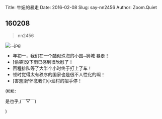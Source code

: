 Title: 牛妞的暴走
Date: 2016-02-08
Slug: say-nn2456
Author: Zoom.Quiet


## 160208
> nn2456

![...jpg](http://momoko.zoomquiet.top/niuniu-albums/nn2016/160208-nn2456.jpg?imageView2/2/w/360)

- 年初一，我们在一个酷似珠海的小国~狮城 暴走！
- [偷笑]没下雨已感到很欣慰了！
- 回程排队等了大半个小时终于打上了车！
- 顿时觉得太有秩序的国家也是很不人性化的啊！
- [害羞]好怀念我们小渔村的招手停！

(`粑粑:` 

是也乎,(￣▽￣)

)
